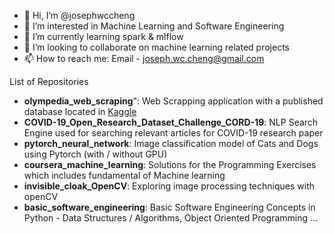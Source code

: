 - 👋 Hi, I’m @josephwccheng
- 👀 I’m interested in Machine Learning and Software Engineering
- 🌱 I’m currently learning spark & mlflow
- 💞️ I’m looking to collaborate on machine learning related projects
- 📫 How to reach me: Email - joseph.wc.cheng@gmail.com

List of Repositories
- **olympedia_web_scraping**": Web Scrapping application with a published database located in [Kaggle](https://www.kaggle.com/datasets/josephcheng123456/olympic-historical-dataset-from-olympediaorg)
- **COVID-19_Open_Research_Dataset_Challenge_CORD-19**: NLP Search Engine used for searching relevant articles for COVID-19 research paper
- **pytorch_neural_network**: Image classification model of Cats and Dogs using Pytorch (with / without GPU)
- **coursera_machine_learning**: Solutions for the Programming Exercises which includes fundamental of Machine learning
- **invisible_cloak_OpenCV**: Exploring image processing techniques with openCV
- **basic_software_engineering**: Basic Software Engineering Concepts in Python - Data Structures / Algorithms, Object Oriented Programming ...
<!---
josephwccheng/josephwccheng is a ✨ special ✨ repository because its `README.md` (this file) appears on your GitHub profile.
You can click the Preview link to take a look at your changes.
--->
